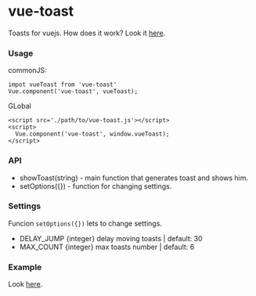 # vue-toast

Toasts for vuejs.
How does it work? Look it [here](http://astaroverov.github.io/).

### Usage

commonJS:
```
impot vueToast from 'vue-toast'
Vue.component('vue-toast', vueToast);
```

GLobal
```
<script src='./path/to/vue-toast.js'></script>
<script>
  Vue.component('vue-toast', window.vueToast);
</script>
```

### API

* showToast(string) - main function that generates toast and shows him.
* setOptions({}) - function for changing settings.

### Settings

Funcion <code>setOptions({})</code> lets to change settings.
* DELAY_JUMP {integer} delay moving toasts | default: 30
* MAX_COUNT {integer} max toasts number | default: 6

### Example

Look [here](https://github.com/AStaroverov/vue-toast/blob/master/index.html).


